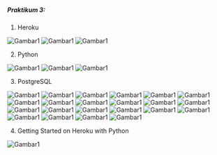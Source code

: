 ##### Praktikum 3:
1. Heroku

![Gambar1](https://github.com/anitaangguntari/tekn-cloud-computing/blob/master/minggu-03/app.PNG)
![Gambar1](https://github.com/anitaangguntari/tekn-cloud-computing/blob/master/minggu-03/Create-APP.PNG)
![Gambar1](https://github.com/anitaangguntari/tekn-cloud-computing/blob/master/minggu-03/hero-to-github.PNG)

2. Python

![Gambar1](https://github.com/anitaangguntari/tekn-cloud-computing/blob/master/minggu-03/python1.PNG)
![Gambar1](https://github.com/anitaangguntari/tekn-cloud-computing/blob/master/minggu-03/python2.PNG)
![Gambar1](https://github.com/anitaangguntari/tekn-cloud-computing/blob/master/minggu-03/python3.PNG)

3. PostgreSQL

![Gambar1](https://github.com/anitaangguntari/tekn-cloud-computing/blob/master/minggu-03/postgresql1.PNG)
![Gambar1](https://github.com/anitaangguntari/tekn-cloud-computing/blob/master/minggu-03/postgresql2.PNG)
![Gambar1](https://github.com/anitaangguntari/tekn-cloud-computing/blob/master/minggu-03/postgresql3.PNG)
![Gambar1](https://github.com/anitaangguntari/tekn-cloud-computing/blob/master/minggu-03/postgresql4.PNG)
![Gambar1](https://github.com/anitaangguntari/tekn-cloud-computing/blob/master/minggu-03/postgresql5.PNG)
![Gambar1](https://github.com/anitaangguntari/tekn-cloud-computing/blob/master/minggu-03/postgresql6.PNG)
![Gambar1](https://github.com/anitaangguntari/tekn-cloud-computing/blob/master/minggu-03/postgresql7.PNG)
![Gambar1](https://github.com/anitaangguntari/tekn-cloud-computing/blob/master/minggu-03/postgresql8.PNG)
![Gambar1](https://github.com/anitaangguntari/tekn-cloud-computing/blob/master/minggu-03/postgresql9.PNG)
![Gambar1](https://github.com/anitaangguntari/tekn-cloud-computing/blob/master/minggu-03/postgresql10.PNG)
![Gambar1](https://github.com/anitaangguntari/tekn-cloud-computing/blob/master/minggu-03/postgresql16.PNG)
![Gambar1](https://github.com/anitaangguntari/tekn-cloud-computing/blob/master/minggu-03/postgresql17.PNG)
![Gambar1](https://github.com/anitaangguntari/tekn-cloud-computing/blob/master/minggu-03/postgresql18.PNG)
![Gambar1](https://github.com/anitaangguntari/tekn-cloud-computing/blob/master/minggu-03/postgresql19.PNG)
![Gambar1](https://github.com/anitaangguntari/tekn-cloud-computing/blob/master/minggu-03/postgresql20.PNG)
![Gambar1](https://github.com/anitaangguntari/tekn-cloud-computing/blob/master/minggu-03/postgresql21.PNG)
![Gambar1](https://github.com/anitaangguntari/tekn-cloud-computing/blob/master/minggu-03/postgresq122.PNG)
![Gambar1](https://github.com/anitaangguntari/tekn-cloud-computing/blob/master/minggu-03/postgresql23.PNG)
![Gambar1](https://github.com/anitaangguntari/tekn-cloud-computing/blob/master/minggu-03/postgresql24.PNG)
![Gambar1](https://github.com/anitaangguntari/tekn-cloud-computing/blob/master/minggu-03/postgresql25.PNG)
![Gambar1](https://github.com/anitaangguntari/tekn-cloud-computing/blob/master/minggu-03/postgresql26.PNG)
![Gambar1](https://github.com/anitaangguntari/tekn-cloud-computing/blob/master/minggu-03/postgresql27.PNG)

4.  Getting Started on Heroku with Python

![Gambar1](https://github.com/anitaangguntari/tekn-cloud-computing/blob/master/minggu-03/prepare-the-app.PNG)

